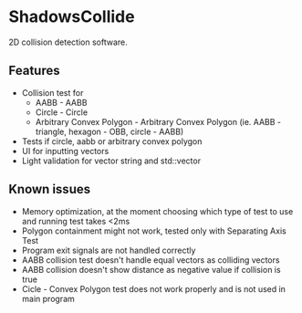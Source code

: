 # ShadowsCollide
2D collision detection software.

## Features
* Collision test for
    * AABB - AABB
    * Circle - Circle
    * Arbitrary Convex Polygon - Arbitrary Convex Polygon (ie. AABB - triangle, hexagon - OBB, circle - AABB)
* Tests if circle, aabb or arbitrary convex polygon
* UI for inputting vectors
* Light validation for vector string and std::vector

## Known issues
* Memory optimization, at the moment choosing which type of test to use and running test takes <2ms
* Polygon containment might not work, tested only with Separating Axis Test
* Program exit signals are not handled correctly
* AABB collision test doesn't handle equal vectors as colliding vectors
* AABB collision doesn't show distance as negative value if collision is true
* Cicle - Convex Polygon test does not work properly and is not used in main program